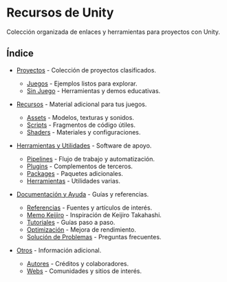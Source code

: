 # Recursos de Unity

Colección organizada de enlaces y herramientas para proyectos con Unity.

## Índice

- [Proyectos](Proyectos/README.md) - Colección de proyectos clasificados.
  - [Juegos](Proyectos/Games/README.md) - Ejemplos listos para explorar.
  - [Sin Juego](Proyectos/NonGames/README.md) - Herramientas y demos educativas.

- [Recursos](Recursos/README.md) - Material adicional para tus juegos.
  - [Assets](Recursos/Assets/README.md) - Modelos, texturas y sonidos.
  - [Scripts](Recursos/Scripts/README.md) - Fragmentos de código útiles.
  - [Shaders](Recursos/Shaders/README.md) - Materiales y configuraciones.

- [Herramientas y Utilidades](Herramientas_y_Utilidades/README.md) - Software de apoyo.
  - [Pipelines](Herramientas_y_Utilidades/Pipelines/README.md) - Flujo de trabajo y automatización.
  - [Plugins](Herramientas_y_Utilidades/Plugins/README.md) - Complementos de terceros.
  - [Packages](Herramientas_y_Utilidades/Packages/README.md) - Paquetes adicionales.
  - [Herramientas](Herramientas_y_Utilidades/Tools/README.md) - Utilidades varias.

- [Documentación y Ayuda](Documentacion_y_Ayuda/README.md) - Guías y referencias.
  - [Referencias](Documentacion_y_Ayuda/Referencias/README.md) - Fuentes y artículos de interés.
  - [Memo Keijiro](Documentacion_y_Ayuda/Referencias/keijiro_memo.md) - Inspiración de Keijiro Takahashi.
  - [Tutoriales](Documentacion_y_Ayuda/Tutorials/README.md) - Guías paso a paso.
  - [Optimización](Documentacion_y_Ayuda/Optimizacion/README.md) - Mejora de rendimiento.
  - [Solución de Problemas](Documentacion_y_Ayuda/Troubleshooting/README.md) - Preguntas frecuentes.

- [Otros](Otros/README.md) - Información adicional.
  - [Autores](Otros/Autores/README.md) - Créditos y colaboradores.
  - [Webs](Otros/Webs/README.md) - Comunidades y sitios de interés.
